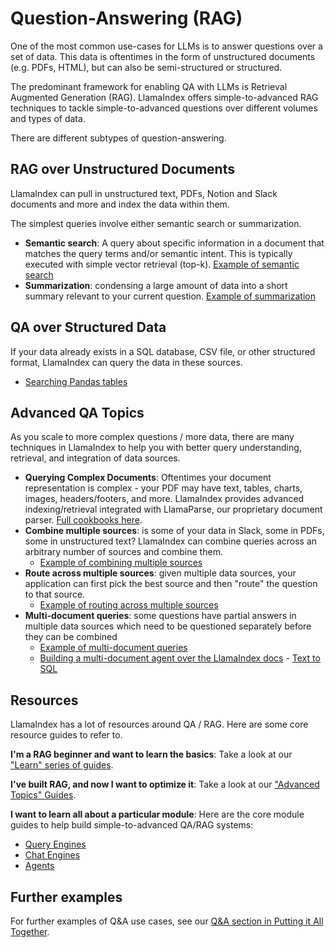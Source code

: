 # Question-Answering (RAG)

One of the most common use-cases for LLMs is to answer questions over a set of data. This data is oftentimes in the form of unstructured documents (e.g. PDFs, HTML), but can also be semi-structured or structured.

The predominant framework for enabling QA with LLMs is Retrieval Augmented Generation (RAG). LlamaIndex offers simple-to-advanced RAG techniques to tackle simple-to-advanced questions over different volumes and types of data.

There are different subtypes of question-answering.

## RAG over Unstructured Documents
LlamaIndex can pull in unstructured text, PDFs, Notion and Slack documents and more and index the data within them.

The simplest queries involve either semantic search or summarization.

- **Semantic search**: A query about specific information in a document that matches the query terms and/or semantic intent. This is typically executed with simple vector retrieval (top-k). [Example of semantic search](../../understanding/putting_it_all_together/q_and_a.md#semantic-search)
- **Summarization**: condensing a large amount of data into a short summary relevant to your current question. [Example of summarization](../../understanding/putting_it_all_together/q_and_a.md#summarization)



## QA over Structured Data
If your data already exists in a SQL database, CSV file, or other structured format, LlamaIndex can query the data in these sources.

  - [Searching Pandas tables](../../examples/query_engine/pandas_query_engine.ipynb)

## Advanced QA Topics

As you scale to more complex questions / more data, there are many techniques in LlamaIndex to help you with better query understanding, retrieval, and integration of data sources.

- **Querying Complex Documents**: Oftentimes your document representation is complex - your PDF may have text, tables, charts, images, headers/footers, and more. LlamaIndex provides advanced indexing/retrieval integrated with LlamaParse, our proprietary document parser. [Full cookbooks here](https://github.com/run-llama/llama_parse/tree/main/examples).
- **Combine multiple sources**: is some of your data in Slack, some in PDFs, some in unstructured text? LlamaIndex can combine queries across an arbitrary number of sources and combine them.
    - [Example of combining multiple sources](../../understanding/putting_it_all_together/q_and_a.md#multi-document-queries)
- **Route across multiple sources**: given multiple data sources, your application can first pick the best source and then "route" the question to that source.
    - [Example of routing across multiple sources](../../understanding/putting_it_all_together/q_and_a.md#routing-over-heterogeneous-data)
- **Multi-document queries**: some questions have partial answers in multiple data sources which need to be questioned separately before they can be combined
    - [Example of multi-document queries](../../understanding/putting_it_all_together/q_and_a.md#multi-document-queries)
    - [Building a multi-document agent over the LlamaIndex docs](../../examples/agent/multi_document_agents-v1.ipynb) - [Text to SQL](../../examples/index_structs/struct_indices/SQLIndexDemo.ipynb)


## Resources

LlamaIndex has a lot of resources around QA / RAG. Here are some core resource guides to refer to.

**I'm a RAG beginner and want to learn the basics**: Take a look at our ["Learn" series of guides](../../understanding/index.md).

**I've built RAG, and now I want to optimize it**: Take a look at our ["Advanced Topics" Guides](../../optimizing/production_rag.md).

**I want to learn all about a particular module**: Here are the core module guides to help build simple-to-advanced QA/RAG systems:

- [Query Engines](../../module_guides/deploying/query_engine/index.md)
- [Chat Engines](../../module_guides/deploying/chat_engines/index.md)
- [Agents](../../module_guides/deploying/agents/index.md)


## Further examples

For further examples of Q&A use cases, see our [Q&A section in Putting it All Together](../../understanding/putting_it_all_together/q_and_a.md).
